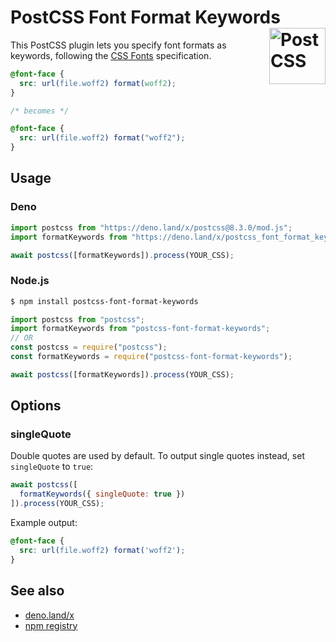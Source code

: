 # PostCSS Font Format Keywords [<img src="https://api.postcss.org/logo.svg" alt="PostCSS" width="90" height="90" align="right">](https://github.com/postcss/postcss)

This PostCSS plugin lets you specify font formats as keywords, following the
[CSS Fonts](https://drafts.csswg.org/css-fonts-4/#font-format-values)
specification.

```css
@font-face {
  src: url(file.woff2) format(woff2);
}

/* becomes */

@font-face {
  src: url(file.woff2) format("woff2");
}
```

## Usage

### Deno

```js
import postcss from "https://deno.land/x/postcss@8.3.0/mod.js";
import formatKeywords from "https://deno.land/x/postcss_font_format_keywords@3.0.1/mod.js";

await postcss([formatKeywords]).process(YOUR_CSS);
```

### Node.js

```sh
$ npm install postcss-font-format-keywords
```

```js
import postcss from "postcss";
import formatKeywords from "postcss-font-format-keywords";
// OR
const postcss = require("postcss");
const formatKeywords = require("postcss-font-format-keywords");

await postcss([formatKeywords]).process(YOUR_CSS);
```

## Options

### singleQuote

Double quotes are used by default.
To output single quotes instead, set `singleQuote` to `true`:

```js
await postcss([
  formatKeywords({ singleQuote: true })
]).process(YOUR_CSS);
```

Example output:

```css
@font-face {
  src: url(file.woff2) format('woff2');
}
```

## See also

- [deno.land/x](https://deno.land/x/postcss_font_format_keywords)
- [npm registry](https://www.npmjs.com/package/postcss-font-format-keywords)
